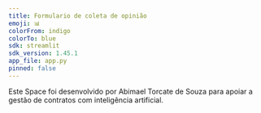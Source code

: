 ```yaml
---
title: Formulario de coleta de opinião
emoji: 📊
colorFrom: indigo
colorTo: blue
sdk: streamlit
sdk_version: 1.45.1
app_file: app.py
pinned: false
---
```


Este Space foi desenvolvido por Abimael Torcate de Souza para apoiar a gestão de contratos com inteligência artificial.
